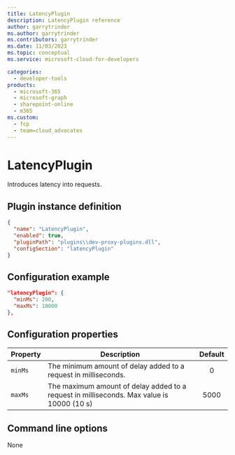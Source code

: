 ```yaml
---
title: LatencyPlugin
description: LatencyPlugin reference
author: garrytrinder
ms.author: garrytrinder
ms.contributors: garrytrinder
ms.date: 11/03/2023
ms.topic: conceptual
ms.service: microsoft-cloud-for-developers

categories:
  - developer-tools
products:
  - microsoft-365
  - microsoft-graph
  - sharepoint-online
  - m365
ms.custom:
  - fcp
  - team=cloud_advocates
---
```


# LatencyPlugin

Introduces latency into requests.

## Plugin instance definition

```json
{
  "name": "LatencyPlugin",
  "enabled": true,
  "pluginPath": "plugins\\dev-proxy-plugins.dll",
  "configSection": "latencyPlugin"
}
```

## Configuration example

```json
"latencyPlugin": {
  "minMs": 200,
  "maxMs": 10000
},
```

## Configuration properties

| Property | Description | Default |
| -------- | ----------- | :-----: |
| `minMs` | The minimum amount of delay added to a request in milliseconds. |   0 |
| `maxMs` | The maximum amount of delay added to a request in milliseconds. Max value is 10000 (10 s) |  5000  |

## Command line options

None
